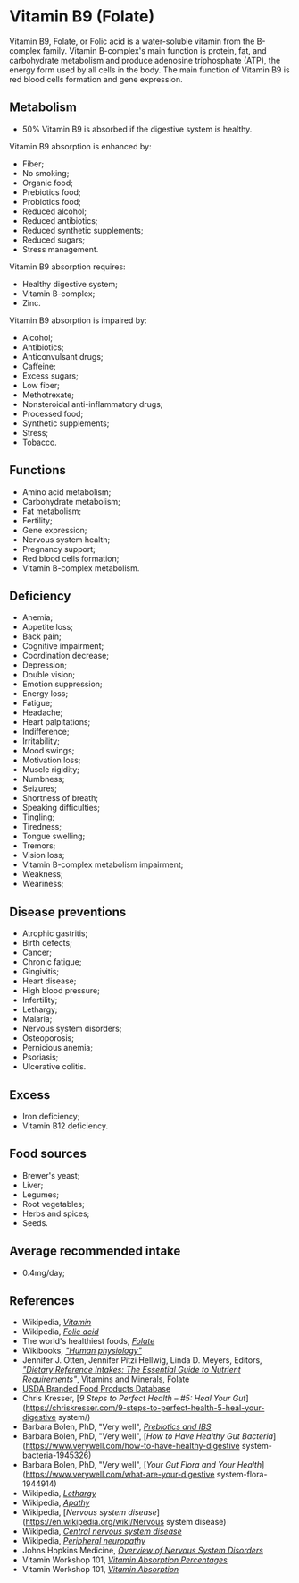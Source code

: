# Vitamin B9 (Folate)
Vitamin B9, Folate, or Folic acid is a water-soluble vitamin from the B-complex family. Vitamin B-complex's main function is protein, fat, and carbohydrate metabolism and produce adenosine triphosphate (ATP), the energy form used by all cells in the body. The main function of Vitamin B9 is red blood cells formation and gene expression.

## Metabolism
- 50% Vitamin B9 is absorbed if the digestive system is healthy.

Vitamin B9 absorption is enhanced by:
- Fiber;
- No smoking;
- Organic food;
- Prebiotics food;
- Probiotics food;
- Reduced alcohol;
- Reduced antibiotics;
- Reduced synthetic supplements;
- Reduced sugars;
- Stress management.

Vitamin B9 absorption requires:
- Healthy digestive system;
- Vitamin B-complex;
- Zinc.

Vitamin B9 absorption is impaired by:
- Alcohol;
- Antibiotics;
- Anticonvulsant drugs;
- Caffeine;
- Excess sugars;
- Low fiber;
- Methotrexate;
- Nonsteroidal anti-inflammatory drugs;
- Processed food;
- Synthetic supplements;
- Stress;
- Tobacco.

## Functions
- Amino acid metabolism;
- Carbohydrate metabolism;
- Fat metabolism;
- Fertility;
- Gene expression;
- Nervous system health;
- Pregnancy support;
- Red blood cells formation;
- Vitamin B-complex metabolism.

## Deficiency
- Anemia;
- Appetite loss;
- Back pain;
- Cognitive impairment;
- Coordination decrease;
- Depression;
- Double vision;
- Emotion suppression;
- Energy loss;
- Fatigue;
- Headache;
- Heart palpitations;
- Indifference;
- Irritability;
- Mood swings;
- Motivation loss;
- Muscle rigidity;
- Numbness;
- Seizures;
- Shortness of breath;
- Speaking difficulties;
- Tingling;
- Tiredness;
- Tongue swelling;
- Tremors;
- Vision loss;
- Vitamin B-complex metabolism impairment;
- Weakness;
- Weariness;

## Disease preventions
- Atrophic gastritis;
- Birth defects;
- Cancer;
- Chronic fatigue;
- Gingivitis;
- Heart disease;
- High blood pressure;
- Infertility;
- Lethargy;
- Malaria;
- Nervous system disorders;
- Osteoporosis;
- Pernicious anemia;
- Psoriasis;
- Ulcerative colitis.

## Excess
- Iron deficiency;
- Vitamin B12 deficiency.

## Food sources
- Brewer's yeast;
- Liver;
- Legumes;
- Root vegetables;
- Herbs and spices;
- Seeds.

## Average recommended intake
- 0.4mg/day;

## References
- Wikipedia, [_Vitamin_](https://en.wikipedia.org/wiki/Vitamin)
- Wikipedia, [_Folic acid_](https://en.wikipedia.org/wiki/Folic_acid)
- The world's healthiest foods, [_Folate_](http://www.whfoods.com/genpage.php?tname=nutrient&dbid=63)
- Wikibooks, [_"Human physiology"_](https://en.Wikibooks.org/wiki/Human_Physiology/Nutrition#Vitamins)
- Jennifer J. Otten, Jennifer Pitzi Hellwig, Linda D. Meyers, Editors, 
[_"Dietary Reference Intakes: The Essential Guide to Nutrient Requirements"_](https://www.amazon.com/Dietary-Reference-Intakes-Essential-Requirements/dp/0309157420), Vitamins and Minerals, Folate
- [USDA Branded Food Products Database](https://ndb.nal.usda.gov/ndb/nutrients/report/nutrientsfrm?max=1000&offset=0&totCount=0&nutrient1=417&nutrient2=&nutrient3=&subset=0&sort=c&measureby=g)
- Chris Kresser, [_9 Steps to Perfect Health – #5: Heal Your Gut_](https://chriskresser.com/9-steps-to-perfect-health-5-heal-your-digestive system/)
- Barbara Bolen, PhD, "Very well", [_Prebiotics and IBS_](https://www.verywell.com/prebiotics-and-ibs-1944748)
- Barbara Bolen, PhD, "Very well", [_How to Have Healthy Gut Bacteria_](https://www.verywell.com/how-to-have-healthy-digestive system-bacteria-1945326)
- Barbara Bolen, PhD, "Very well", [_Your Gut Flora and Your Health_](https://www.verywell.com/what-are-your-digestive system-flora-1944914)
- Wikipedia, [_Lethargy_](https://en.wikipedia.org/wiki/Lethargy)
- Wikipedia, [_Apathy_](https://en.wikipedia.org/wiki/Apathy)
- Wikipedia, [_Nervous system disease_](https://en.wikipedia.org/wiki/Nervous system disease)
- Wikipedia, [_Central nervous system disease_](https://en.wikipedia.org/wiki/Central_nervous_system_disease)
- Wikipedia, [_Peripheral neuropathy_](https://en.wikipedia.org/wiki/Peripheral_neuropathy)
- Johns Hopkins Medicine, [_Overview of Nervous System Disorders_](http://www.hopkinsmedicine.org/healthlibrary/conditions/nervous_system_disorders/overview_of_nervous_system_disorders_85,P00799/)
- Vitamin Workshop 101, [_Vitamin Absorption Percentages_](http://www.vitaminworkshop.com/vitamin-absorption/2010/5/7/vitamin-absorption-percentages.html)
- Vitamin Workshop 101, [_Vitamin Absorption_](http://www.vitaminworkshop.com/vitamin-absorption/2010/5/9/vitamin-absorption.html)